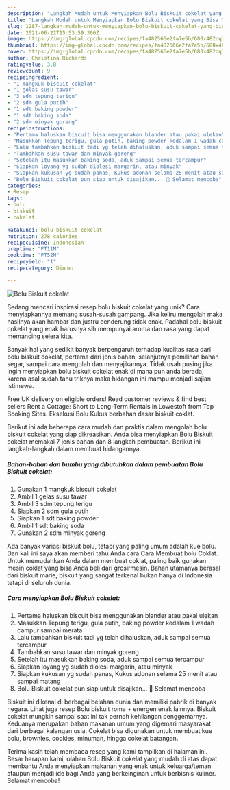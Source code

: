 ```yaml
---
description: "Langkah Mudah untuk Menyiapkan Bolu Biskuit cokelat yang Bisa Manjain Lidah"
title: "Langkah Mudah untuk Menyiapkan Bolu Biskuit cokelat yang Bisa Manjain Lidah"
slug: 1287-langkah-mudah-untuk-menyiapkan-bolu-biskuit-cokelat-yang-bisa-manjain-lidah
date: 2021-06-22T15:53:59.306Z
image: https://img-global.cpcdn.com/recipes/fa482566e2fa7e5b/680x482cq70/bolu-biskuit-cokelat-foto-resep-utama.jpg
thumbnail: https://img-global.cpcdn.com/recipes/fa482566e2fa7e5b/680x482cq70/bolu-biskuit-cokelat-foto-resep-utama.jpg
cover: https://img-global.cpcdn.com/recipes/fa482566e2fa7e5b/680x482cq70/bolu-biskuit-cokelat-foto-resep-utama.jpg
author: Christina Richards
ratingvalue: 3.8
reviewcount: 9
recipeingredient:
- "1 mangkuk biscuit cokelat"
- "1 gelas susu tawar"
- "3 sdm tepung terigu"
- "2 sdm gula putih"
- "1 sdt baking powder"
- "1 sdt baking soda"
- "2 sdm minyak goreng"
recipeinstructions:
- "Pertama haluskan biscuit bisa menggunakan blander atau pakai ulekan"
- "Masukkan Tepung terigu, gula putih, baking powder kedalam 1 wadah campur sampai merata"
- "Lalu tambahkan biskuit tadi yg telah dihaluskan, aduk sampai semua tercampur"
- "Tambahkan susu tawar dan minyak goreng"
- "Setelah itu masukkan baking soda, aduk sampai semua tercampur"
- "Siapkan loyang yg sudah diolesi margarin, atau minyak"
- "Siapkan kukusan yg sudah panas, Kukus adonan selama 25 menit atau sampai matang"
- "Bolu Biskuit cokelat pun siap untuk disajikan... 💞 Selamat mencoba"
categories:
- Resep
tags:
- bolu
- biskuit
- cokelat

katakunci: bolu biskuit cokelat 
nutrition: 278 calories
recipecuisine: Indonesian
preptime: "PT11M"
cooktime: "PT52M"
recipeyield: "1"
recipecategory: Dinner

---
```



![Bolu Biskuit cokelat](https://img-global.cpcdn.com/recipes/fa482566e2fa7e5b/680x482cq70/bolu-biskuit-cokelat-foto-resep-utama.jpg)

Sedang mencari inspirasi resep bolu biskuit cokelat yang unik? Cara menyiapkannya memang susah-susah gampang. Jika keliru mengolah maka hasilnya akan hambar dan justru cenderung tidak enak. Padahal bolu biskuit cokelat yang enak harusnya sih mempunyai aroma dan rasa yang dapat memancing selera kita.

Banyak hal yang sedikit banyak berpengaruh terhadap kualitas rasa dari bolu biskuit cokelat, pertama dari jenis bahan, selanjutnya pemilihan bahan segar, sampai cara mengolah dan menyajikannya. Tidak usah pusing jika ingin menyiapkan bolu biskuit cokelat enak di mana pun anda berada, karena asal sudah tahu triknya maka hidangan ini mampu menjadi sajian istimewa.

Free UK delivery on eligible orders! Read customer reviews &amp; find best sellers Rent a Cottage: Short to Long-Term Rentals in Lowestoft from Top Booking Sites. Eksekusi Bolu Kukus berbahan dasar biskuit coklat.


Berikut ini ada beberapa cara mudah dan praktis dalam mengolah bolu biskuit cokelat yang siap dikreasikan. Anda bisa menyiapkan Bolu Biskuit cokelat memakai 7 jenis bahan dan 8 langkah pembuatan. Berikut ini langkah-langkah dalam membuat hidangannya.

<!--inarticleads1-->

##### Bahan-bahan dan bumbu yang dibutuhkan dalam pembuatan Bolu Biskuit cokelat:

1. Gunakan 1 mangkuk biscuit cokelat
1. Ambil 1 gelas susu tawar
1. Ambil 3 sdm tepung terigu
1. Siapkan 2 sdm gula putih
1. Siapkan 1 sdt baking powder
1. Ambil 1 sdt baking soda
1. Gunakan 2 sdm minyak goreng


Ada banyak variasi biskuit bolu, tetapi yang paling umum adalah kue bolu. Dan kali ini saya akan memberi tahu Anda cara Cara Membuat bolu Coklat. Untuk memudahkan Anda dalam membuat coklat, paling baik gunakan mesin coklat yang bisa Anda beli dari grosirmesin. Bahan utamanya berasal dari biskuit marie, biskuit yang sangat terkenal bukan hanya di Indonesia tetapi di seluruh dunia. 

<!--inarticleads2-->

##### Cara menyiapkan Bolu Biskuit cokelat:

1. Pertama haluskan biscuit bisa menggunakan blander atau pakai ulekan
1. Masukkan Tepung terigu, gula putih, baking powder kedalam 1 wadah campur sampai merata
1. Lalu tambahkan biskuit tadi yg telah dihaluskan, aduk sampai semua tercampur
1. Tambahkan susu tawar dan minyak goreng
1. Setelah itu masukkan baking soda, aduk sampai semua tercampur
1. Siapkan loyang yg sudah diolesi margarin, atau minyak
1. Siapkan kukusan yg sudah panas, Kukus adonan selama 25 menit atau sampai matang
1. Bolu Biskuit cokelat pun siap untuk disajikan... 💞 Selamat mencoba


Biskuit ini dikenal di berbagai belahan dunia dan memiliki pabrik di banyak negara. Lihat juga resep Bolu biskuit roma + energen enak lainnya. Biskuit cokelat mungkin sampai saat ini tak pernah kehilangan penggemarnya. Keduanya merupakan bahan makanan umum yang digemari masyarakat dari berbagai kalangan usia. Cokelat bisa digunakan untuk membuat kue bolu, brownies, cookies, minuman, hingga cokelat batangan. 

Terima kasih telah membaca resep yang kami tampilkan di halaman ini. Besar harapan kami, olahan Bolu Biskuit cokelat yang mudah di atas dapat membantu Anda menyiapkan makanan yang enak untuk keluarga/teman ataupun menjadi ide bagi Anda yang berkeinginan untuk berbisnis kuliner. Selamat mencoba!
